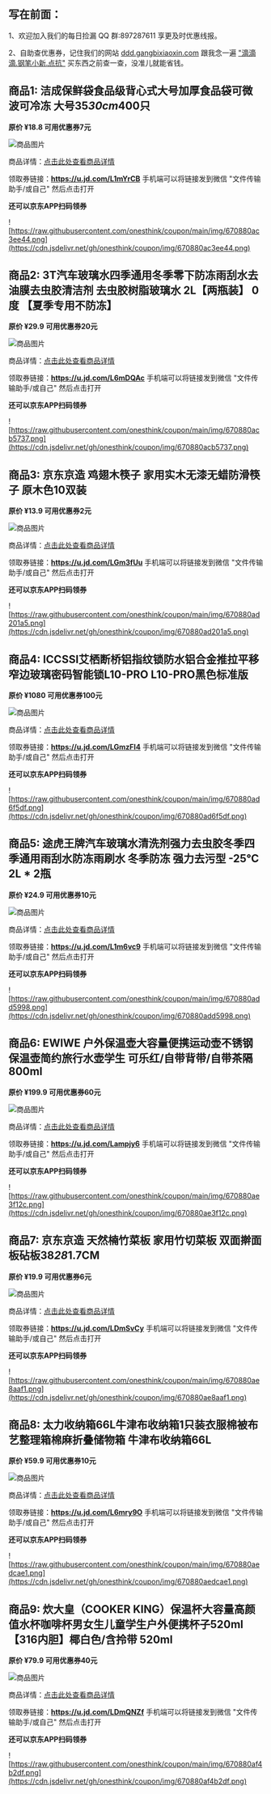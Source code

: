 ## 写在前面：

1、欢迎加入我们的每日捡漏 QQ 群:897287611 享更及时优惠线报。

2、自助查优惠券，记住我们的网站 [ddd.gangbixiaoxin.com](https://ddd.gangbixiaoxin.com) 跟我念一遍 ["滴滴滴.钢笔小新.点抗"](https://ddd.gangbixiaoxin.com) 买东西之前查一查，没准儿就能省钱。

## 商品1: 洁成保鲜袋食品级背心式大号加厚食品袋可微波可冷冻 大号35*30cm*400只

**原价 ¥18.8 可用优惠券7元**

![商品图片](http://img14.360buyimg.com/n1/jfs/t1/163665/10/45548/89969/66f3ab60F94325c25/c9c6391694782f36.jpg)

商品详情：[点击此处查看商品详情](https://union-click.jd.com/jdc?e=1003156031&amp;p=JF8BAdgJK1olXwIAXF1dDEIRC18IGlodWAcKVFZbCEseBV9MRANLAjZbERscSkAJHTRQRA1CCVkdDwtCWhVLHTdNTwcKBENeCVAfUg8bRRZ-bjAcXHhKAA0BXS5HdG17bB9HVXlKOlwNSkJuShVtWyBIAwRrITwcDFxXDxtxaz5sPnFGIicpWD9eYCh-cglNOWVQEikvUil1Sg9Oby5lP2FYIBc9QEp-YSZgWztnAHFgHQwbfzljUAxBYAxhJG5RIBcIVjxuVQ1zfCcTOE5hIjkCViNFZRNoYihAH3JwPD0payxXYzdwcjgUNlliLQQ-aygWBBhqYChhLnFGNyc9YT9lYCh8YglFJHVLCygkUitsY3sKbk8XKDZAShwjQEkefg0LbTl-Nk9RDS4caxVBD2M4GmsWXAYFXVhaDkISM18IG2tUMwAEXFpaDXsWM28OGFISXQcHUFlZCkwnA2cPK4y45dOI5YvVsZ-Ji7ixvI6c4dKc3G5tOEgnA24JGVsRWgcAVG5tCEgnAF9WdVpGWgMLVF5ZZhcUBmwIEgFIMwMHVFZbDUInAW4JGVklbTZELSgoY0IWfSdcSAdAOFZ1Vi0qTBkffCdmGQtXVH9LLjsdcxZJAQZ9eRoRbQYy)

领取券链接：**https://u.jd.com/L1mYrCB** 手机端可以将链接发到微信 "文件传输助手/或自己" 然后点击打开

**还可以京东APP扫码领券**

![https://raw.githubusercontent.com/onesthink/coupon/main/img/670880ac3ee44.png](https://cdn.jsdelivr.net/gh/onesthink/coupon/img/670880ac3ee44.png)

## 商品2: 3T汽车玻璃水四季通用冬季零下防冻雨刮水去油膜去虫胶清洁剂 去虫胶树脂玻璃水 2L【两瓶装】 0度 【夏季专用不防冻】

**原价 ¥29.9 可用优惠券20元**

![商品图片](http://img14.360buyimg.com/n1/jfs/t1/2452/36/22639/146036/66b344a9Ff44dedda/cd548b8c1a64bb55.jpg)

商品详情：[点击此处查看商品详情](https://union-click.jd.com/jdc?e=1003156031&amp;p=JF8BAdIJK1olXwIAU19ZD0kXB18IGlsVXQMCUldYD00SBl9MRANLAjZbERscSkAJHTRQRA1CCVkdDwtCWhVLHTdNTwcKBENeCVAfUg8bBxR4HT9WD0dADDYNXkxgRmpAXzxhHFAAOlwGUkNsWBhVew9KVWB8JiIjCFxXDxtxazliPmVCICcPWz9kfC5_cjtNOWJ2Eio_VTJ1SgdOby5mJGFbLBc-QEp-YW5oWztNB1VgVQwbfANvag9rbAxhJG5mIwc2Sj9-cwtzfCcTOE5hIjkCViNFZRBxbChyGGUAPykpey8QdDBsci92NkViVgwOfzhvBhlqYz5iOWYFIDclbT9PYDN_GS93KU9hEylfXhMneRteWl0SXE1iVR4YUxB2fBthWB5rPQoOZF9tC0oXBGYOHF0cWDYyVF5tSSUXB2oKH10VVDYDZF5bC0IQA24NH1IUWwEyVFZaOJy6u7qCqo6d5NKc3Inkr56ev7uWk2slbQUyVF9cCksTBG4KG2slXQUyV24DZkpEBWxcSF8QM1oBUV1dAAhSbWoPH1ocWQAyVl9cCkknM18MYCsTOUVQFRwFYBtBBBhNHhNROnJDAlwzChBNCxRTbAZ1CVkKMiAvdDUXM284)

领取券链接：**https://u.jd.com/L6mDQAc** 手机端可以将链接发到微信 "文件传输助手/或自己" 然后点击打开

**还可以京东APP扫码领券**

![https://raw.githubusercontent.com/onesthink/coupon/main/img/670880acb5737.png](https://cdn.jsdelivr.net/gh/onesthink/coupon/img/670880acb5737.png)

## 商品3: 京东京造 鸡翅木筷子 家用实木无漆无蜡防滑筷子 原木色10双装

**原价 ¥13.9 可用优惠券2元**

![商品图片](http://img14.360buyimg.com/n1/jfs/t1/200221/5/44862/120911/66f909aeFa06c2df6/7834542035a2edce.jpg)

商品详情：[点击此处查看商品详情](https://union-click.jd.com/jdc?e=1003156031&amp;p=JF8BAaYJK1olXwIAU15bDU0QBV8IGloUXgYCU1lbCkwnRzBQRQQlBENHFRxWFlVMWzBeTA9KQl1XSwwDVFVPRjtUBAJQAVsMFgQZBBVQYhx-cixOLQdiNzslTC18XWgPfSBsVGgAFxsPTxZAfzddE1JFJXNGHAZKSEdjeh9tbChAGnJ7PDkpQSBJexpsfzlMXAR1DFYvahFrRwxDYwh3FGZJIjxVcS9kf21rU1JFP1x1FD5fXiJsYAxWbyJhP3JbHRkrfDxKVhZJWjtNGG1gHS4WcDJjYRtrGwRhJGJnIAcuX3tjYBR_TTNBPWRFDCFHfhV3fTN7fQNDUQoyVW5eCUsQCmkPHVIQbTYCVG4LZksWAm4JE1wSXAUyVW5dDkgeBG8JHl8dXgADZF5VD3vArtfdkerA1b_WytaKsezCitPchdMlbTYBZF5cCUkXB2gJGVslbQYBZF1tViUWUGpfHFkSDmheV1teCBtWAQENH1kVXwQAZFxcCUkVM184RRx0LnBrIwUtCSt0ZhdMfTBLWgFkLydUZklURj1PRgxpBVMKXQ4lfQ9fW18IKw)

领取券链接：**https://u.jd.com/LGm3fUu** 手机端可以将链接发到微信 "文件传输助手/或自己" 然后点击打开

**还可以京东APP扫码领券**

![https://raw.githubusercontent.com/onesthink/coupon/main/img/670880ad201a5.png](https://cdn.jsdelivr.net/gh/onesthink/coupon/img/670880ad201a5.png)

## 商品4: ICCSSI艾栖断桥铝指纹锁防水铝合金推拉平移窄边玻璃密码智能锁L10-PRO L10-PRO黑色标准版

**原价 ¥1080 可用优惠券100元**

![商品图片](http://img14.360buyimg.com/n1/jfs/t1/242194/28/9133/57931/6644339fFde2d1f00/1d5926d19a156a13.jpg)

商品详情：[点击此处查看商品详情](https://union-click.jd.com/jdc?e=1003156031&amp;p=JF8BAdgJK1olXwQAUVpfD0ofC18IGlsUXwABXVxYAU0SAV9MRANLAjZbERscSkAJHTRQRA1CCVkdDwtCWhVLHTdNTwcKBENeCVAfUg8bAxVVRVJpP09mUzpZfDFRZBpMSx1xFFl4Olw4YAhtAjVsSxBJPmFHFigYd1xXDxtxazliLm1DIFwLaD9kAy5_cidNOWV2EikVUiJ1ShdObz5lOWFbMBcpQEpzYW54Wy9dAHZgVSobfCl_Yw98bAxhJG5RIAcuVz9-Zz9zfCcTOE5hIjkCViNFZRNYb1pAAWVrPDcpUTBQdBZ8cixPLkFiHD0kcShoQhhXbz5hBH1BNFwicT9lYCh8cg1zKnVhEygkWi5sY3sKbk8XKDZYJiAvQxdyBgpYWw1IXXpmFFkZAUJ3D2M4GmsWXAYFXVhaDkISM18IG2tUMwELXFxZDnsWM28OGFISXQcHU19ZAUsnA2cPK4y45dOI5YvVsZ-Ji7ixvI6c4dKc3G5tOEgnA24JGVsRWgcAVG5tCEgnAF9WdVpGWwUAUwkIZhcUBmwISBpMMwMFUVdYCUonAW4JGVklbTYCLgMDATd1SgsPf19hJ0BlIRoNTi9eXBVmGT59HnwDDjoNQxd0ZCpKbR5qbQYy)

领取券链接：**https://u.jd.com/LGmzFI4** 手机端可以将链接发到微信 "文件传输助手/或自己" 然后点击打开

**还可以京东APP扫码领券**

![https://raw.githubusercontent.com/onesthink/coupon/main/img/670880ad6f5df.png](https://cdn.jsdelivr.net/gh/onesthink/coupon/img/670880ad6f5df.png)

## 商品5: 途虎王牌汽车玻璃水清洗剂强力去虫胶冬季四季通用雨刮水防冻雨刷水 冬季防冻 强力去污型 -25℃ 2L * 2瓶

**原价 ¥24.9 可用优惠券10元**

![商品图片](http://img14.360buyimg.com/n1/jfs/t1/241607/10/2334/62395/659793a5F03d58b4e/6fc1db7e0dbb6e69.jpg)

商品详情：[点击此处查看商品详情](https://union-click.jd.com/jdc?e=1003156031&amp;p=JF8BAdgJK1olXwIAXV5ZCUMeC18IGlodWQcFVVdVC04eCl9MRANLAjZbERscSkAJHTRQRA1CCVkdDwtCWhVLHTdNTwcKBENeCVAfUg8bXmYKWwtzCnZHPTcNShBlQ29BEyxOHmBUOlwBATYeZ2ZsTVNoBHNVDCwPa1xXDxtxaz5sPnVGI1wtWzJ0Vi9-cg1NOWJ-EikVVTl1Ag9Oby5mK2FbLBc-ektuYSZsWyx3B1VgHV8baBN8cBZrZAxhJG5mLS06VD9IewlzfCcTOE5hIjkCViNFZRNvYjhxWnJ7NDw-bChUYCd8cixcJll0LT0qaxJRCht6fz9iPk9eIjchWDJ1YCh8YglxKmVxCCkkeC1sY3sKbk8XKDZRLBpVCTtiUQxSRx1tLk4HCBsfDE9BD2M4GmsWXAYFXVhaDkISM18IG2tUMwEHXFhaAHsWM28OGFISXQcHU1lYD0wnA2cPK4y45dOI5YvVsZ-Ji7ixvI6c4dKc3G5tOEgnA24JGVsRWgcAVG5tCEgnAF9WdVpGWwUAVgpdZhcUBmwITVMUMwMFUF1dDU4nAW4JGVklbTZfXVwdWC1AcyphcgtXBnRCVBdVfxBUZTlmGQccIA9mXToLADZOdjhQaQl2bQYy)

领取券链接：**https://u.jd.com/L1m6vc9** 手机端可以将链接发到微信 "文件传输助手/或自己" 然后点击打开

**还可以京东APP扫码领券**

![https://raw.githubusercontent.com/onesthink/coupon/main/img/670880add5998.png](https://cdn.jsdelivr.net/gh/onesthink/coupon/img/670880add5998.png)

## 商品6: EWIWE 户外保温壶大容量便携运动壶不锈钢保温壶简约旅行水壶学生 可乐红/自带背带/自带茶隔 800ml

**原价 ¥199.9 可用优惠券60元**

![商品图片](http://img14.360buyimg.com/n1/jfs/t1/99870/8/47972/95207/65e82643F00d0de07/d8b9473b93e22b8e.jpg)

商品详情：[点击此处查看商品详情](https://union-click.jd.com/jdc?e=1003156031&amp;p=JF8BAdoJK1olXwIAUVZZAU0WAV8IGloRWQ8AVl1UCEITC19MRANLAjZbERscSkAJHTRQRA1CCVkdDwtCWhVLHTdNTwcKBENeCVAfUg8bfTBMZxBGBW1lIjs-YElsd2pNXlhmWlkBOlw-bS1IYzt2Y15uIQQFARg0U1xXDxtxaz5hPnVeIAEhazJkYDN_YgFNOWV-Eio_VT11AgdObABlOmFbEhc9ekpHYSZOWyxdB2NgVSIbfElkdQ97ZAxhJG5lLS0mST1-ZwZzfCcTOE5hIjkCViNFZRNqbCh9W3EALyk9bDxVdB10cix2KQN0NjYNfxJkXBtQfC1hLmIHIiw9aDxfYCh8cgFwKXVpECg0dBtsY3sKbk8XKDYCAA5DDRttAQprHC9DCVFQPCQ1VRRnD2M4GmsWXAYFXVhaDkISM18IG2tUMwYBUVlZC08SM244G10WVAECVVtaAEgRA18IE1wliqu6gdTs3cOu1_GAzOKyiI--gMDVOHsnAF8IGloXXQIFVVxdOHsXAF8LKwV7XFUFUgxYWkh5X2wNGFtNCgVsUVhdD04TBl8KGloXXzYyZCACTDdcUDdjfC1wPm4ALypYTQ4UcGhXGDUXPmNkCz4JdjMSeBMKHA5TNF0yVG4)

领取券链接：**https://u.jd.com/Lampjy6** 手机端可以将链接发到微信 "文件传输助手/或自己" 然后点击打开

**还可以京东APP扫码领券**

![https://raw.githubusercontent.com/onesthink/coupon/main/img/670880ae3f12c.png](https://cdn.jsdelivr.net/gh/onesthink/coupon/img/670880ae3f12c.png)

## 商品7: 京东京造 天然楠竹菜板 家用竹切菜板 双面擀面板砧板38*28*1.7CM

**原价 ¥19.9 可用优惠券6元**

![商品图片](http://img14.360buyimg.com/n1/jfs/t1/6447/25/38784/69341/66f9fb00Fe1442ff6/f484ba3b0681569c.jpg)

商品详情：[点击此处查看商品详情](https://union-click.jd.com/jdc?e=1003156031&amp;p=JF8BAaMJK1olXwIAVl5ZD0oXBV8OGVoTXA4CZBoCUBVIMzZNXhpXVhgcDwYCXhxDXHBTTkRHA1ocDBsJVFRORjNVFRlPGQpwMzkBASxNXSZoTiZgO1wHU1tUSwlLRDpmGS1sGmEGHQAjaQBccRkLWgtvSkYOIwEhbT9eZDB8byxzKXJHFTwkczdjAi0OfzJuPmVmFQA4cThrYG9_RzlsAHp2VRxUfBNwcAxAeBxiX1RkID02Vjx-ezdgRD9mKll9Kic6AV8UdAt8bzliLgZFIzclbz9eSitwa08XKBIAIW4ifQlhYwtXHTsRBXhUUj4vUgANWmpOF1clXDYBVV5aAU0QBWYNK2sVXTZUOl5cCUoWC2gPGlglXDYCUl1UD0sWBmkIH1McbQYKU26KpfPCid7dk-LBw47V7fmIgffDnec4K2sWbQYDVVxdDEwWAW84K1sWbQUyCjBcW0wSV24KSzVJXgMBVARbSCUSAWkOElkdbQQDVVxfOHsncQhvR1JyB1hLNAsgfS1NBmgNEhhXAUFXOlwrcQxwByZWZTpeFnR0Vx8NcnsXMw)

领取券链接：**https://u.jd.com/LDmSvCy** 手机端可以将链接发到微信 "文件传输助手/或自己" 然后点击打开

**还可以京东APP扫码领券**

![https://raw.githubusercontent.com/onesthink/coupon/main/img/670880ae8aaf1.png](https://cdn.jsdelivr.net/gh/onesthink/coupon/img/670880ae8aaf1.png)

## 商品8: 太力收纳箱66L牛津布收纳箱1只装衣服棉被布艺整理箱棉麻折叠储物箱 牛津布收纳箱66L

**原价 ¥59.9 可用优惠券10元**

![商品图片](http://img14.360buyimg.com/n1/jfs/t1/119993/30/44992/59246/66d0243aF6d333482/bf323faae1ea1aa0.jpg)

商品详情：[点击此处查看商品详情](https://union-click.jd.com/jdc?e=1003156031&amp;p=JF8BAcgJK1olXwIAXFZVAE4eA18KHlwRWA8FUF5YCXtTXDdWRGtMGENDFlVDFhBPXDlfTwQKBlMdBgABFhNSVzMXQh5JAAhADhpRQx1AeDVvGQF3X3gBXFoUeiJXUBZdYhB8MwRdCBoLejRRSgx6aSRLJm1hNkkdBD9IYwh8eCxJKgRmNioubxxwehR3eD9cAWNdCSE-CC8SZydzZy9xBFlnCwc0fz9RBQpQYCR2XG1GNAYpUDx0fDN-Yg1zKmV5FiYoYz11WRsOfxIdAFNyPxsqYTRnegxzRDgXNVV1ICkdazJKcxZrbBthL3l7Nxc1Dj1uWQhrQSRKPmJ2ByoEfwpjaj1bbyhiCjZmMD0DdS9JAQ1zZSAcKl13CTc8SBxRD2M4GmsWXAYFXVhaDkISM18IG2tUMwILVFpYOEonA2kLElwVXAMEUV5YAXsXC2g4zPatiIyzgdbk3NWf1NavztKpiZiKZG5tC3sXAm4KG18SXAQCZG5dC3sUMzFmGggTXlIKXV4zVEgSAG9UHAl7WAADVFxZCnsVAm4KGWslbU1UAyUHb0lNYW12GFMRFHRrFA0kXTJcagEKRAdRC3R9Ehc-ejloXRRjeDklXTY)

领取券链接：**https://u.jd.com/L6mry9O** 手机端可以将链接发到微信 "文件传输助手/或自己" 然后点击打开

**还可以京东APP扫码领券**

![https://raw.githubusercontent.com/onesthink/coupon/main/img/670880aedcae1.png](https://cdn.jsdelivr.net/gh/onesthink/coupon/img/670880aedcae1.png)

## 商品9: 炊大皇（COOKER KING）保温杯大容量高颜值水杯咖啡杯男女生儿童学生户外便携杯子520ml 【316内胆】椰白色/含拎带 520ml

**原价 ¥79.9 可用优惠券40元**

![商品图片](http://img14.360buyimg.com/n1/jfs/t1/122494/21/42589/62750/651fba07Fa1a27bc7/d8e0cbc7daa3c816.jpg)

商品详情：[点击此处查看商品详情](https://union-click.jd.com/jdc?e=1003156031&amp;p=JF8BAdYJK1olXwIAXF1YCksWAF8IGlocWwIAUFxcAEgfAF9MRANLAjZbERscSkAJHTRQRA1CCVkdDwtCWhVLHTdNTwcKBENeCVAfUg8bdRFBTgdRNFpbJCtfCBwRSxQLSQhUIW9gOlwvbzBpRidBYS1VVAACLyc7ClxXDxtxaz5sLn1BIAE5aDxkSi1-YiNNOWV6EioFUhh1SgtOby5mLmFbPBcrektnYSZOWy93B1ZgVSIbaDJvZhhBGwxhJG5RIBcqTzxIew1zfCcTOE5hIjkCViNFZRB_eDhhSQV1ICwpbihzc3sLbC1nIW97MC5VfiJvag97UhhiX310IxcUVzxIZBZ_UzhJKgRiNykECA9gag9QKwUTXAAHHx4lawlhZW1aRBlSCAdeHRhRBHsWM2wJG1wcWwEEXVttOEsXMy5mG1scVQMLU1ptCXsXBWwBHFsUWAAGUldfOEsfBF_ftuPA17fX3OeJlsPAusjdkufBw44yZG5eOEsWAm0IH1wUXwYyZF5eOEgnXQEJSFwQCQcABDABC04UAzBfWDUQXwALVFtVOEkWAm0KK2slK3hLAQIZYRdOcxoKGwwTFX0BBg0cdCJ1bW16fCBrGE5LLigdAU0XeBZuGWsVbQ)

领取券链接：**https://u.jd.com/LDmQNZf** 手机端可以将链接发到微信 "文件传输助手/或自己" 然后点击打开

**还可以京东APP扫码领券**

![https://raw.githubusercontent.com/onesthink/coupon/main/img/670880af4b2df.png](https://cdn.jsdelivr.net/gh/onesthink/coupon/img/670880af4b2df.png)

